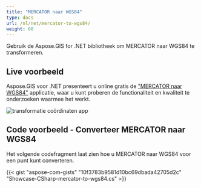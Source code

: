 ```yaml
---
title: "MERCATOR naar WGS84"
type: docs
url: /nl/net/mercator-to-wgs84/
weight: 60
---
```


Gebruik de Aspose.GIS for .NET bibliotheek om MERCATOR naar WGS84 te transformeren.

## **Live voorbeeld**

Aspose.GIS voor .NET presenteert u online gratis de ["MERCATOR naar WGS84"](https://products.aspose.app/gis/transformation/mercator-to-wgs84) applicatie, waar u kunt proberen de functionaliteit en kwaliteit te onderzoeken waarmee het werkt.

![transformatie coördinaten app](transform-coordinates.png)

## **Code voorbeeld - Converteer MERCATOR naar WGS84**

Het volgende codefragment laat zien hoe u MERCATOR naar WGS84 voor een punt kunt converteren.

{{< gist "aspose-com-gists" "10f3783b9581d10bc69dbada42705d2c" "Showcase-CSharp-mercator-to-wgs84.cs" >}}

